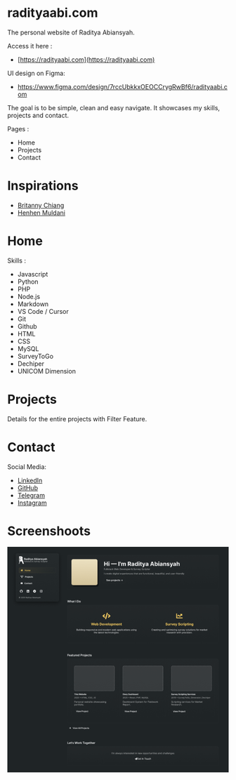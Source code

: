 # radityaabi.com

The personal website of Raditya Abiansyah.

Access it here :

- [https://radityaabi.com](https://radityaabi.com)

UI design on Figma:

- <https://www.figma.com/design/7rccUbkkxOEOCCrygRwBf6/radityaabi.com>

The goal is to be simple, clean and easy navigate. It showcases my skills, projects and contact.

Pages :

- Home
- Projects
- Contact

# Inspirations

- [Britanny Chiang](https://brittanychiang.com/)
- [Henhen Muldani](https://henhenmuldani.com/)

# Home

Skills :

- Javascript
- Python
- PHP
- Node.js
- Markdown
- VS Code / Cursor
- Git
- Github
- HTML
- CSS
- MySQL
- SurveyToGo
- Dechiper
- UNICOM Dimension

# Projects

Details for the entire projects with Filter Feature.

# Contact

Social Media:

- [LinkedIn](https://www.linkedin.com/in/radityaabi/)
- [GitHub](https://github.com/radityaabi)
- [Telegram](https://t.me/radityaabi)
- [Instagram](https://instagram.com/radityaabi08)

# Screenshoots

![Home](images/web.png)
